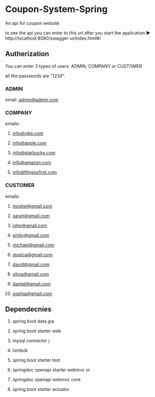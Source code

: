 # Coupon-System-Spring
An api for coupon website 

to see the api you can enter to this url after you start the application ▶ http://localhost:8080/swagger-ui/index.html#/

## Autherization

You can enter 3 types of users: ADMIN, COMPANY or CUSTOMER

all the passwords are "1234".

### ADMIN

email: admin@admin.com

### COMPANY

emails:

1. info@nike.com

2. info@apple.com

3. info@starbucks.com

4. info@amazon.com

5. info@fitnessfirst.com

### CUSTOMER

emails:

1. moshe@gmail.com

2. sarah@gmail.com

3. john@gmail.com

4. emily@gmail.com

5. michael@gmail.com

6. jessica@gmail.com

7. david@gmail.com

8. olivia@gmail.com

9. daniel@gmail.com

10. sophia@gmail.com

## Dependecnies
1. spring boot data jpa

2. spring boot starter web

3. mysql connector j

4. lombok

5. spring boot starter test

6. springdoc openapi starter webmvc ui

7. springdoc openapi webmvc core

8. spring boot starter actuator
